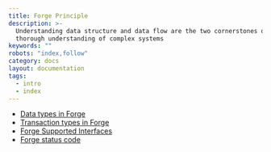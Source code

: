 ```yaml
---
title: Forge Principle
description: >-
  Understanding data structure and data flow are the two cornerstones of a
  thorough understanding of complex systems
keywords: ""
robots: "index,follow"
category: docs
layout: documentation
tags:
  - intro
  - index
---
```


- [Data types in Forge](./types)
- [Transaction types in Forge](./txs)
- [Forge Supported Interfaces](./rpc)
- [Forge status code](./code)
